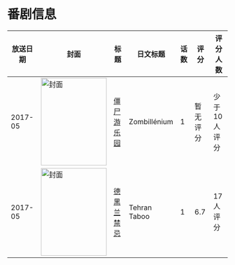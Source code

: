 # 番剧信息

|放送日期|封面|标题|日文标题|话数|评分|评分人数|
|---|---|---|---|---|---|---|
|2017-05|<img src="//lain.bgm.tv/pic/cover/c/f2/1a/368805_VS5cd.jpg" alt="封面" style="width:150px;height:200px;object-fit:cover;">|[僵尸游乐园](https://bangumi.tv/subject/368805)|Zombillénium|1|暂无评分|少于10人评分|
|2017-05|<img src="//lain.bgm.tv/pic/cover/c/a3/c2/251705_DtluM.jpg" alt="封面" style="width:150px;height:200px;object-fit:cover;">|[德黑兰禁忌](https://bangumi.tv/subject/251705)|Tehran Taboo|1|6.7|17人评分|
